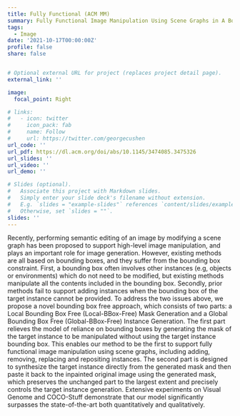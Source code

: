 ```yaml
---
title: Fully Functional (ACM MM)
summary: Fully Functional Image Manipulation Using Scene Graphs in A Bounding-Box Free Way
tags:
  - Image
date: '2021-10-17T00:00:00Z'
profile: false
share: false


# Optional external URL for project (replaces project detail page).
external_link: ''

image:
  focal_point: Right

# links:
#   - icon: twitter
#     icon_pack: fab
#     name: Follow
#     url: https://twitter.com/georgecushen
url_code: ''
url_pdf: https://dl.acm.org/doi/abs/10.1145/3474085.3475326
url_slides: ''
url_video: ''
url_demo: ''

# Slides (optional).
#   Associate this project with Markdown slides.
#   Simply enter your slide deck's filename without extension.
#   E.g. `slides = "example-slides"` references `content/slides/example-slides.md`.
#   Otherwise, set `slides = ""`.
slides: ''
---
```


Recently, performing semantic editing of an image by modifying a scene graph has been proposed to support high-level image manipulation, and plays an important role for image generation. However, existing methods are all based on bounding boxes, and they suffer from the bounding box constraint. First, a bounding box often
involves other instances (e.g, objects or environments) which do not need to be modified, but existing methods manipulate all the contents included in the bounding box. Secondly, prior methods fail to support adding instances when the bounding box of the target instance cannot be provided. To address the two issues above,
we propose a novel bounding box free approach, which consists of two parts: a Local Bounding Box Free (Local-BBox-Free) Mask Generation and a Global Bounding Box Free (Global-BBox-Free) Instance Generation. The first part relieves the model of reliance on bounding boxes by generating the mask of the target instance
to be manipulated without using the target instance bounding box. This enables our method to be the first to support fully functional image manipulation using scene graphs, including adding, removing, replacing and repositing instances. The second part is designed to synthesize the target instance directly from the generated mask and then paste it back to the inpainted original image using the generated mask, which preserves the unchanged part to the largest extent and precisely controls the target instance generation. Extensive experiments on Visual Genome and COCO-Stuff demonstrate that our model significantly surpasses the state-of-the-art both quantitatively and qualitatively.
